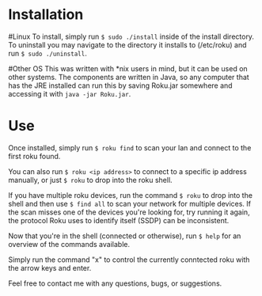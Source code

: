   Installation  
================
#Linux
To install, simply run `$ sudo ./install` inside of the install directory.
To uninstall you may navigate to the directory it installs to (/etc/roku) and run `$ sudo ./uninstall`.

#Other OS
This was written with *nix users in mind, but it can be used on other systems. The components are written in Java, so any computer that has the JRE installed can run this by saving Roku.jar somewhere and accessing it with `java -jar Roku.jar`.

  Use  
=======
Once installed, simply run `$ roku find` to scan your lan and connect to the first roku found.

You can also run `$ roku <ip address>` to connect to a specific ip address manually, or just `$ roku` to drop into the roku shell.

If you have multiple roku devices, run the command `$ roku` to drop into the shell and then use `$ find all` to scan your network for multiple devices.
If the scan misses one of the devices you're looking for, try running it again, the protocol Roku uses to identify itself (SSDP) can be inconsistent.

Now that you're in the shell (connected or otherwise), run `$ help` for an overview of the commands available. 

Simply run the command "x" to control the currently conntected roku with the arrow keys and enter.

Feel free to contact me with any questions, bugs, or suggestions. 
